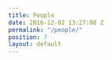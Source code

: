 ```yaml
---
title: People
date: 2016-12-02 13:27:00 Z
permalink: "/people/"
position: 7
layout: default
---
```


